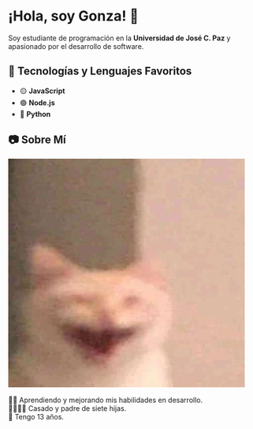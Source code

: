 
# ¡Hola, soy Gonza! 👋  

Soy estudiante de programación en la **Universidad de José C. Paz** y apasionado por el desarrollo de software.  

## 🔧 Tecnologías y Lenguajes Favoritos  
- 🟡 **JavaScript**  
- 🟢 **Node.js**  
- 🐍 **Python**  

## 📷 Sobre Mí  
![Mi Foto](images/cat.jpg)  

👨‍🎓 Aprendiendo y mejorando mis habilidades en desarrollo.  
👨‍👩‍👧‍👧 Casado y padre de siete hijas.  
🎂 Tengo 13 años.  

